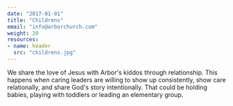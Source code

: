 ```yaml
---
date: "2017-01-01"
title: "Childrens"
email: "info@arborchurch.com"
weight: 20
resources:
- name: header
  src: "childrens.jpg"
---
```


We share the love of Jesus with Arbor's kiddos through relationship. This happens when caring leaders are willing to show up consistently, show care relationally, and share God's story intentionally. That could be holding babies, playing with toddlers or leading an elementary group. 


